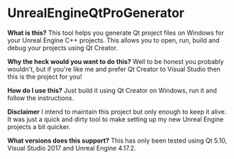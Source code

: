 # UnrealEngineQtProGenerator

<b>What is this?</b> This tool helps you generate Qt project files on Windows for your Unreal Engine C++ projects. This allows you to open, run, build and debug your projects using Qt Creator.

<b>Why the heck would you want to do this?</b> 
Well to be honest you probably wouldn't, but if you're like me and prefer Qt Creator to Visual Studio then this is the project for you!

<b>How do I use this?</b> Just build it using Qt Creator on Windows, run it and follow the instructions.

<b>Disclaimer</b> I intend to maintain this project but only enough to keep it alive. It was just a quick and dirty tool to make setting up my new Unreal Engine projects a bit quicker.

<b>What versions does this support?</b> This has only been tested using Qt 5.10, Visual Studio 2017 and Unreal Engine 4.17.2.

